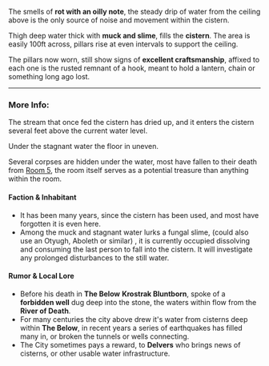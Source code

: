 The smells of **rot with an oilly note**, the steady drip of water from the ceiling above is the only source of noise and movement within the cistern.

Thigh deep water thick with **muck and slime**, fills the **cistern**. The area is easily 100ft across, pillars rise at even intervals to support the ceiling.

The pillars now worn, still show signs of **excellent craftsmanship**, affixed to each one is the rusted remnant of a hook, meant to hold a lantern, chain or something long ago lost.

---

### More Info:

The stream that once fed the cistern has dried up, and it enters the cistern several feet above the current water level.

Under the stagnant water the floor in uneven.

Several corpses are hidden under the water, most have fallen to their death from [Room 5](Room%205.md), the room itself serves as a potential treasure than anything within the room.

#### Faction & Inhabitant

* It has been many years, since the cistern has been used, and most have forgotten it is even here. 
* Among the muck and stagnant water lurks a fungal slime, (could also use an Otyugh, Aboleth or similar) , it is currently occupied dissolving and consuming the last person to fall into the cistern. It will investigate any prolonged disturbances to the still water.

#### Rumor & Local Lore

* Before his death in **The Below** **Krostrak Bluntborn**, spoke of a **forbidden well** dug deep into the stone, the waters within flow from the **River of Death**.
* For many centuries the city above drew it's water from cisterns deep within **The Below**, in recent years a series of earthquakes has filled many in, or broken the tunnels or wells connecting. 
* The City sometimes pays a reward, to **Delvers** who brings news of cisterns, or other usable water infrastructure.
